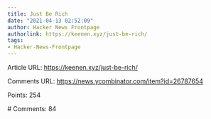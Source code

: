 ```yaml
---
title: Just Be Rich
date: "2021-04-13 02:52:09"
author: Hacker News Frontpage
authorlink: https://keenen.xyz/just-be-rich/
tags:
- Hacker-News-Frontpage
---
```


<p>Article URL: <a href="https://keenen.xyz/just-be-rich/">https://keenen.xyz/just-be-rich/</a></p>
<p>Comments URL: <a href="https://news.ycombinator.com/item?id=26787654">https://news.ycombinator.com/item?id=26787654</a></p>
<p>Points: 254</p>
<p># Comments: 84</p>
